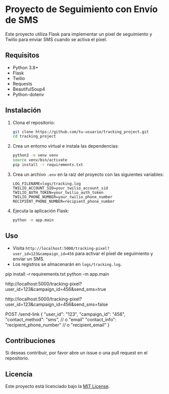 # Proyecto de Seguimiento con Envío de SMS

Este proyecto utiliza Flask para implementar un píxel de seguimiento y Twilio para enviar SMS cuando se activa el píxel.

## Requisitos

- Python 3.8+
- Flask
- Twilio
- Requests
- BeautifulSoup4
- Python-dotenv

## Instalación

1. Clona el repositorio:
    ```bash
    git clone https://github.com/tu-usuario/tracking_project.git
    cd tracking_project
    ```

2. Crea un entorno virtual e instala las dependencias:
    ```bash
    python3 -m venv venv
    source venv/bin/activate
    pip install -r requirements.txt
    ```

3. Crea un archivo `.env` en la raíz del proyecto con las siguientes variables:
    ```plaintext
    LOG_FILENAME=logs/tracking.log
    TWILIO_ACCOUNT_SID=your_twilio_account_sid
    TWILIO_AUTH_TOKEN=your_twilio_auth_token
    TWILIO_PHONE_NUMBER=your_twilio_phone_number
    RECIPIENT_PHONE_NUMBER=recipient_phone_number
    ```

4. Ejecuta la aplicación Flask:
    ```bash
    python -m app.main
    ```

## Uso

- Visita `http://localhost:5000/tracking-pixel?user_id=123&campaign_id=456` para activar el píxel de seguimiento y enviar un SMS.
- Los registros se almacenarán en `logs/tracking.log`.


pip install -r requirements.txt
python -m app.main

http://localhost:5000/tracking-pixel?user_id=123&campaign_id=456&send_sms=true

http://localhost:5000/tracking-pixel?user_id=123&campaign_id=456&send_sms=false


POST /send-link
{
    "user_id": "123",
    "campaign_id": "456",
    "contact_method": "sms",  // o "email"
    "contact_info": "recipient_phone_number"  // o "recipient_email"
}


## Contribuciones

Si deseas contribuir, por favor abre un issue o una pull request en el repositorio.

## Licencia

Este proyecto está licenciado bajo la [MIT License](LICENSE).